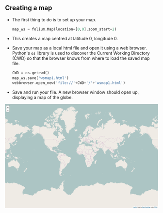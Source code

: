 ## Creating a map


- The first thing to do is to set up your map.

    ``` python
    map_ws = folium.Map(location=[0,0],zoom_start=2)
    ```

- This creates a map centred at latitude 0, longitude 0.

- Save your map as a local html file and open it using a web browser. Python's `os` library is used to discover the Current Working Directory (CWD) so that the browser knows from where to load the saved map file.

    ``` python
    CWD = os.getcwd()
    map_ws.save('wsmap1.html')
    webbrowser.open_new('file://'+CWD+'/'+'wsmap1.html')
    ```

- Save and run your file. A new browser window should open up, displaying a map of the globe.

![basic map](images/basic_map.png)



